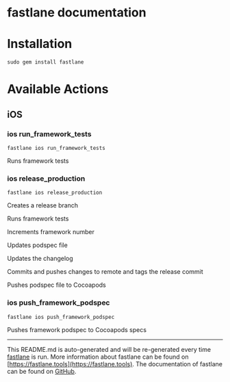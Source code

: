 fastlane documentation
================
# Installation
```
sudo gem install fastlane
```
# Available Actions
## iOS
### ios run_framework_tests
```
fastlane ios run_framework_tests
```
Runs framework tests
### ios release_production
```
fastlane ios release_production
```
Creates a release branch

Runs framework tests

Increments framework number

Updates podspec file

Updates the changelog

Commits and pushes changes to remote and tags the release commit

Pushes podspec file to Cocoapods
### ios push_framework_podspec
```
fastlane ios push_framework_podspec
```
Pushes framework podspec to Cocoapods specs

----

This README.md is auto-generated and will be re-generated every time [fastlane](https://fastlane.tools) is run.
More information about fastlane can be found on [https://fastlane.tools](https://fastlane.tools).
The documentation of fastlane can be found on [GitHub](https://github.com/fastlane/fastlane/tree/master/fastlane).

